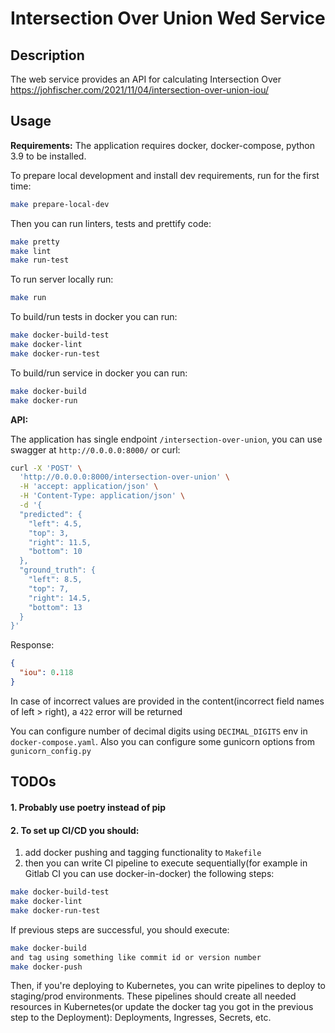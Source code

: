 # Intersection Over Union Wed Service

## Description

The web service provides an API for calculating Intersection Over https://johfischer.com/2021/11/04/intersection-over-union-iou/

## Usage

**Requirements:**
The application requires docker, docker-compose, python 3.9 to be installed.

To prepare local development and install dev requirements, run for the first time:

```bash
make prepare-local-dev
```

Then you can run linters, tests and prettify code:

```bash
make pretty
make lint
make run-test
```

To run server locally run:

```bash
make run
```

To build/run tests in docker you can run:

```bash
make docker-build-test
make docker-lint
make docker-run-test
```

To build/run service in docker you can run:

```bash
make docker-build
make docker-run
```

**API:**

The application has single endpoint `/intersection-over-union`, you can use swagger 
at `http://0.0.0.0:8000/` or curl:

```bash
curl -X 'POST' \
  'http://0.0.0.0:8000/intersection-over-union' \
  -H 'accept: application/json' \
  -H 'Content-Type: application/json' \
  -d '{
  "predicted": {
    "left": 4.5,
    "top": 3,
    "right": 11.5,
    "bottom": 10
  },
  "ground_truth": {
    "left": 8.5,
    "top": 7,
    "right": 14.5,
    "bottom": 13
  }
}'
```
Response:
```json
{
  "iou": 0.118
}
```

In case of incorrect values are provided in the content(incorrect field names of left > right), a `422` error will be returned

You can configure number of decimal digits using `DECIMAL_DIGITS` env in `docker-compose.yaml`. 
Also you can configure some gunicorn options from `gunicorn_config.py`

## TODOs

#### 1. Probably use poetry instead of pip

#### 2. To set up CI/CD you should:

1. add docker pushing and tagging functionality to `Makefile`
2. then you can write CI pipeline to execute sequentially(for example in Gitlab CI you can use docker-in-docker) the following steps:

```bash
make docker-build-test
make docker-lint
make docker-run-test
```

If previous steps are successful, you should execute:
```bash
make docker-build
and tag using something like commit id or version number
make docker-push
```

Then, if you're deploying to Kubernetes, you can write pipelines to deploy to staging/prod environments. 
These pipelines should create all needed resources in Kubernetes(or update the docker tag you got in the previous step to the Deployment):
Deployments, Ingresses, Secrets, etc.

